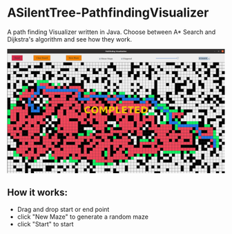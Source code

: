 # ASilentTree-PathfindingVisualizer
A path finding Visualizer written in Java. Choose between A* Search and Dijkstra's algorithm and see how they work. 

![alt text](https://raw.githubusercontent.com/ASilentTree/PathfindingVisualizer/master/pathfindingVisualizer.png)

## How it works:
- Drag and drop start or end point
- click "New Maze" to generate a random maze
- click "Start" to start
